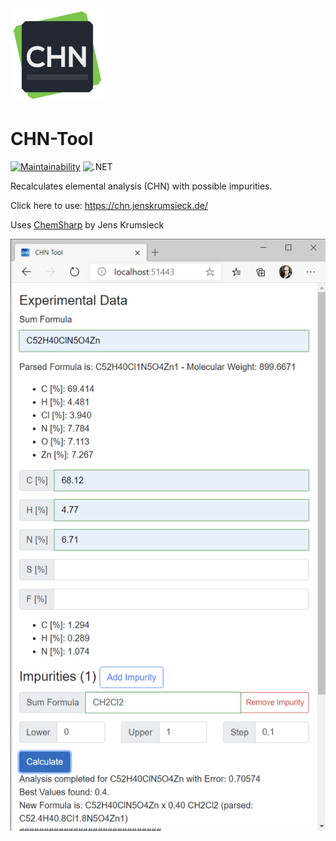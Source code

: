 <img src="https://raw.githubusercontent.com/JensKrumsieck/CHN-Tool/master/.github/chn.png" width="150" alt="LOGO" />


# CHN-Tool
[![Maintainability](https://api.codeclimate.com/v1/badges/10bec8ec53ce2f7e96d5/maintainability)](https://codeclimate.com/github/JensKrumsieck/CHN-Tool/maintainability)
![.NET](https://github.com/JensKrumsieck/CHN-Tool/workflows/.NET/badge.svg)

Recalculates elemental analysis (CHN) with possible impurities.

Click here to use: https://chn.jenskrumsieck.de/

Uses [ChemSharp](https://github.com/JensKrumsieck/ChemSharp) by Jens Krumsieck

![Screenshot](https://raw.githubusercontent.com/JensKrumsieck/CHN-Tool/master/.github/screenshot_blazor.png)
